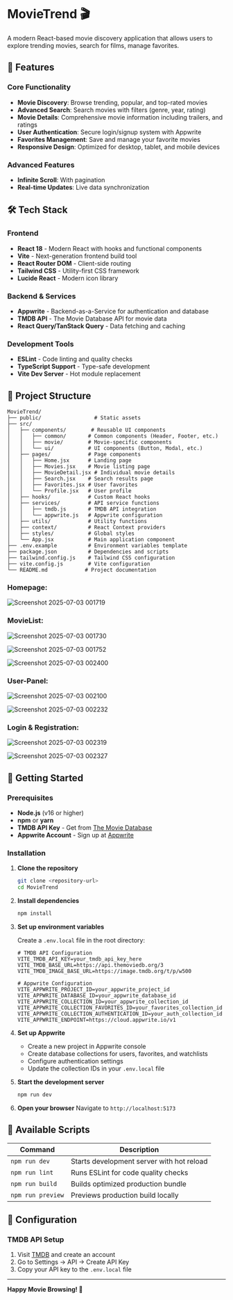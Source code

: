 # MovieTrend 🎬

A modern React-based movie discovery application that allows users to explore trending movies, search for films, manage favorites.

## 🌟 Features

### Core Functionality
- **Movie Discovery**: Browse trending, popular, and top-rated movies
- **Advanced Search**: Search movies with filters (genre, year, rating)
- **Movie Details**: Comprehensive movie information including trailers, and ratings
- **User Authentication**: Secure login/signup system with Appwrite
- **Favorites Management**: Save and manage your favorite movies
- **Responsive Design**: Optimized for desktop, tablet, and mobile devices

### Advanced Features
- **Infinite Scroll**: With pagination
- **Real-time Updates**: Live data synchronization

## 🛠️ Tech Stack

### Frontend
- **React 18** - Modern React with hooks and functional components
- **Vite** - Next-generation frontend build tool
- **React Router DOM** - Client-side routing
- **Tailwind CSS** - Utility-first CSS framework
- **Lucide React** - Modern icon library

### Backend & Services
- **Appwrite** - Backend-as-a-Service for authentication and database
- **TMDB API** - The Movie Database API for movie data
- **React Query/TanStack Query** - Data fetching and caching

### Development Tools
- **ESLint** - Code linting and quality checks
- **TypeScript Support** - Type-safe development
- **Vite Dev Server** - Hot module replacement

## 📁 Project Structure

```
MovieTrend/
├── public/                 # Static assets
├── src/
│   ├── components/        # Reusable UI components
│   │   ├── common/       # Common components (Header, Footer, etc.)
│   │   ├── movie/        # Movie-specific components
│   │   └── ui/           # UI components (Button, Modal, etc.)
│   ├── pages/            # Page components
│   │   ├── Home.jsx      # Landing page
│   │   ├── Movies.jsx    # Movie listing page
│   │   ├── MovieDetail.jsx # Individual movie details
│   │   ├── Search.jsx    # Search results page
│   │   ├── Favorites.jsx # User favorites
│   │   └── Profile.jsx   # User profile
│   ├── hooks/            # Custom React hooks
│   ├── services/         # API service functions
│   │   ├── tmdb.js       # TMDB API integration
│   │   └── appwrite.js   # Appwrite configuration
│   ├── utils/            # Utility functions
│   ├── context/          # React Context providers
│   ├── styles/           # Global styles
│   └── App.jsx           # Main application component
├── .env.example          # Environment variables template
├── package.json          # Dependencies and scripts
├── tailwind.config.js    # Tailwind CSS configuration
├── vite.config.js        # Vite configuration
└── README.md            # Project documentation
```
### Homepage:
![Screenshot 2025-07-03 001719](https://github.com/user-attachments/assets/78f969a6-a4b5-499d-b912-a10856286727)

### MovieList:
![Screenshot 2025-07-03 001730](https://github.com/user-attachments/assets/0a2a5408-5dac-4fb1-b124-2e2d9d6fb6c2)

![Screenshot 2025-07-03 001752](https://github.com/user-attachments/assets/efdfd392-22f2-445a-8009-5236e64bb9c1)

![Screenshot 2025-07-03 002400](https://github.com/user-attachments/assets/7ca4ae45-5d63-449a-9b1c-6b5ffb5ebdb9)


### User-Panel:
![Screenshot 2025-07-03 002100](https://github.com/user-attachments/assets/abf938d4-daca-492f-84ae-38c76847e3c5)

![Screenshot 2025-07-03 002232](https://github.com/user-attachments/assets/a0501a98-5df9-48df-b560-d03bdc47f67c)

### Login & Registration:
![Screenshot 2025-07-03 002319](https://github.com/user-attachments/assets/55194e4a-955f-46a5-9211-2dfca4cc61f2)

![Screenshot 2025-07-03 002327](https://github.com/user-attachments/assets/5232b07c-02a4-49d2-a85f-eac1923242fe)



## 🚀 Getting Started

### Prerequisites
- **Node.js** (v16 or higher)
- **npm** or **yarn**
- **TMDB API Key** - Get from [The Movie Database](https://www.themoviedb.org/settings/api)
- **Appwrite Account** - Sign up at [Appwrite](https://appwrite.io/)

### Installation

1. **Clone the repository**
   ```bash
   git clone <repository-url>
   cd MovieTrend
   ```

2. **Install dependencies**
   ```bash
   npm install
   ```

3. **Set up environment variables**
   
   Create a `.env.local` file in the root directory:
   ```env
   # TMDB API Configuration
   VITE_TMDB_API_KEY=your_tmdb_api_key_here
   VITE_TMDB_BASE_URL=https://api.themoviedb.org/3
   VITE_TMDB_IMAGE_BASE_URL=https://image.tmdb.org/t/p/w500

   # Appwrite Configuration
   VITE_APPWRITE_PROJECT_ID=your_appwrite_project_id
   VITE_APPWRITE_DATABASE_ID=your_appwrite_database_id
   VITE_APPWRITE_COLLECTION_ID=your_appwrite_collection_id
   VITE_APPWRITE_COLLECTION_FAVORITES_ID=your_favorites_collection_id
   VITE_APPWRITE_COLLECTION_AUTHENTICATION_ID=your_auth_collection_id
   VITE_APPWRITE_ENDPOINT=https://cloud.appwrite.io/v1
   ```

4. **Set up Appwrite**
   - Create a new project in Appwrite console
   - Create database collections for users, favorites, and watchlists
   - Configure authentication settings
   - Update the collection IDs in your `.env.local` file

5. **Start the development server**
   ```bash
   npm run dev
   ```

6. **Open your browser**
   Navigate to `http://localhost:5173`

## 📜 Available Scripts

| Command | Description |
|---------|-------------|
| `npm run dev` | Starts development server with hot reload |
| `npm run lint` | Runs ESLint for code quality checks |
| `npm run build` | Builds optimized production bundle |
| `npm run preview` | Previews production build locally |


## 🔧 Configuration

### TMDB API Setup
1. Visit [TMDB](https://www.themoviedb.org/) and create an account
2. Go to Settings → API → Create API Key
3. Copy your API key to the `.env.local` file


---

**Happy Movie Browsing! 🍿**
